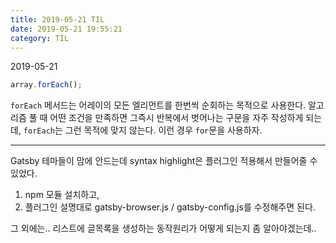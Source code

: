 ```yaml
---
title: 2019-05-21 TIL
date: 2019-05-21 19:55:21
category: TIL
---
```

2019-05-21

```js
array.forEach();
```
`forEach` 메서드는 어레이의 모든 엘리먼트를 한번씩 순회하는 목적으로 사용한다.
알고리즘 풀 때 어떤 조건을 만족하면 그즉시 반복에서 벗어나는 구문을 자주 작성하게 되는데, `forEach`는 그런 목적에 맞지 않는다.
이런 경우 `for`문을 사용하자.

---

Gatsby 테마들이 맘에 안드는데 syntax highlight은 플러그인 적용해서 만들어줄 수 있었다.
1. npm 모듈 설치하고, 
2. 플러그인 설명대로 gatsby-browser.js / gatsby-config.js를 수정해주면 된다.

그 외에는.. 리스트에 글목록을 생성하는 동작원리가 어떻게 되는지 좀 알아야겠는데..
